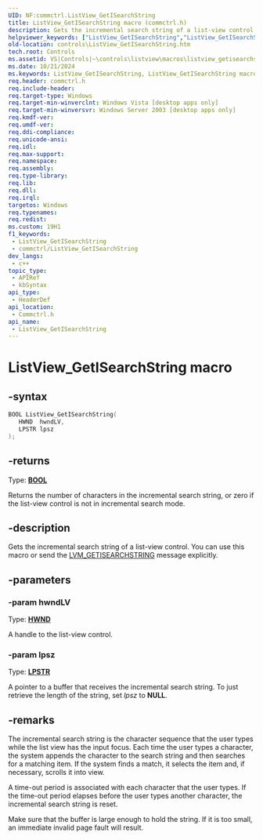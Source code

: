 ```yaml
---
UID: NF:commctrl.ListView_GetISearchString
title: ListView_GetISearchString macro (commctrl.h)
description: Gets the incremental search string of a list-view control. You can use this macro or send the LVM_GETISEARCHSTRING message explicitly.
helpviewer_keywords: ["ListView_GetISearchString","ListView_GetISearchString macro [Windows Controls]","_win32_ListView_GetISearchString","_win32_ListView_GetISearchString_cpp","commctrl/ListView_GetISearchString","controls.ListView_GetISearchString","controls._win32_ListView_GetISearchString"]
old-location: controls\ListView_GetISearchString.htm
tech.root: Controls
ms.assetid: VS|Controls|~\controls\listview\macros\listview_getisearchstring.htm
ms.date: 10/21/2024
ms.keywords: ListView_GetISearchString, ListView_GetISearchString macro [Windows Controls], _win32_ListView_GetISearchString, _win32_ListView_GetISearchString_cpp, commctrl/ListView_GetISearchString, controls.ListView_GetISearchString, controls._win32_ListView_GetISearchString
req.header: commctrl.h
req.include-header: 
req.target-type: Windows
req.target-min-winverclnt: Windows Vista [desktop apps only]
req.target-min-winversvr: Windows Server 2003 [desktop apps only]
req.kmdf-ver: 
req.umdf-ver: 
req.ddi-compliance: 
req.unicode-ansi: 
req.idl: 
req.max-support: 
req.namespace: 
req.assembly: 
req.type-library: 
req.lib: 
req.dll: 
req.irql: 
targetos: Windows
req.typenames: 
req.redist: 
ms.custom: 19H1
f1_keywords:
 - ListView_GetISearchString
 - commctrl/ListView_GetISearchString
dev_langs:
 - c++
topic_type:
 - APIRef
 - kbSyntax
api_type:
 - HeaderDef
api_location:
 - Commctrl.h
api_name:
 - ListView_GetISearchString
---
```


# ListView_GetISearchString macro

## -syntax

```cpp
BOOL ListView_GetISearchString(
   HWND  hwndLV,
   LPSTR lpsz
);
```

## -returns

Type: **[BOOL](/windows/desktop/winprog/windows-data-types)**

Returns the number of characters in the incremental search string, or zero if the list-view control is not in incremental search mode.


## -description

Gets the incremental search string of a list-view control. You can use this macro or send the <a href="/windows/desktop/Controls/lvm-getisearchstring">LVM_GETISEARCHSTRING</a> message explicitly.

## -parameters

### -param hwndLV

Type: <b><a href="/windows/desktop/WinProg/windows-data-types">HWND</a></b>

A handle to the list-view control.

### -param lpsz

Type: <b><a href="/windows/desktop/WinProg/windows-data-types">LPSTR</a></b>

A pointer to a buffer that receives the incremental search string. To just retrieve the length of the string, set <i>lpsz</i> to <b>NULL</b>.

## -remarks

The incremental search string is the character sequence that the user types while the list view has the input focus. Each time the user types a character, the system appends the character to the search string and then searches for a matching item. If the system finds a match, it selects the item and, if necessary, scrolls it into view. 

A time-out period is associated with each character that the user types. If the time-out period elapses before the user types another character, the incremental search string is reset. 

Make sure that the buffer is large enough to hold the string. If it is too small, an immediate invalid page fault will result.
